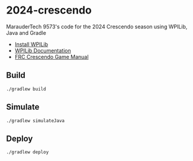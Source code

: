 # 2024-crescendo
MarauderTech 9573's code for the 2024 Crescendo season using WPILib, Java and Gradle

- [Install WPILib](https://docs.wpilib.org/en/stable/docs/zero-to-robot/step-2/wpilib-setup.html)
- [WPILib Documentation](https://docs.wpilib.org/en/stable/index.html)
- [FRC Crescendo Game Manual](https://www.firstinspires.org/resource-library/frc/competition-manual-qa-system)

## Build 
```
./gradlew build
```

## Simulate 
```
./gradlew simulateJava
```

## Deploy
```
./gradlew deploy
```